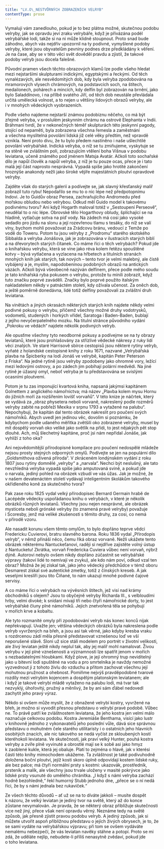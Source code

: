 ```yaml
---
title: "LV.O\_NESTVŮRNÝCH ZOBRAZENÍCH VELRYB"
contentType: prose
---
```


Vymaluji vám zanedlouho, pokud je to bez plátna možné, skutečnou podobu velryby, jak se opravdu jeví zraku velrybáře, když je přivázána podél velrybářské lodi, takže si na ni může klidně stoupnout. Proto snad bude záhodno, abych vás nejdřív upozornil na ty podivné, vymyšlené podoby velryby, které jsou obyvatelům pevniny podnes drze předkládány k věření. Je na čase, aby se v této věci svět dověděl pravdu a zjistil, že takové podoby velryb jsou docela falešné.

Původní pramen všech těchto obrazových klamů lze podle všeho hledat mezi nejstaršími skulpturami indickými, egyptskými a řeckými. Od těch vynalézavých, ale nesvědomitých dob, kdy byla velryba zpodobována na mramorových vlysech chrámových, na podstavcích soch, na štítech, medailonech, pohárech a mincích, kdy delfín byl zobrazován na brnění, jako bylo Saladdínovo, i na přílbě svatého Jiří, od těch dob neustále převládala určitá umělecká volnost, a to nejen u většiny lidových obrazů velryby, ale i v mnohých vědeckých vyobrazeních.

Podle všeho najdeme nejstarší známou podobiznu něčeho, co má být zřejmě velryba, v proslulém jeskynním chrámu na ostrově Elephanta v Indii. Bráhmani tvrdí, že v nekonečných téměř skulpturách této jeskynní pagody, stojící od nepaměti, byla zobrazena všechna řemesla a zaměstnání a všechna myslitelná povolání lidská již celé věky předtím, než vpravdě vznikla. Není proto divu, že tu bylo předem nastíněno i naše ušlechtilé povolání velrybářské. Indická velryba, o níž se tu zmiňujeme, vyskytuje se na stěně ve zvláštním poli, zobrazujícím vtělení boha Višnua v podobu leviatana, učeně známého pod jménem Matsja Avatár. Ačkoli toto sochařské dílo je napůl člověk a napůl velryba, z níž je tu pouze ocas, přece je i tato malá její část naprosto nesprávná. Vypadá spíše jako hrotité zakončení hroznýše anakondy nežli jako široké vějíře majestátních ploutví opravdové velryby.

Zajděte však do starých galerií a podívejte se, jak slavný křesťanský malíř zobrazil tuto rybu! Nepodařilo se mu to o nic lépe než předpotopnímu Indovi. Je to Guidův obraz Persea, zachraňujícího Andromedu před mořskou obludou nebo velrybou. Odkud měl Guido model k takovému podivnému tvoru? Ani když Hogarth maloval totéž v „Sestoupení Perseově“, neudělal to o nic lépe. Obrovské tělo Hogarthovy obludy, šplíchající se na hladině, vytlačuje sotva na píď vody. Na zádech má cosi jako vysoké sedadlo pro jízdu na slonu a její rozevřenou tlamu s tesáky, do níž se valí vlny, bychom mohli považovat za Zrádcovu bránu, vedoucí z Temže po vodě do Toweru. Potom tu jsou velryby z „Prodromu“ starého skotského Sibbalda a velryba Jonášova, jak je zobrazována v ilustracích starých biblí a na dřevorytech starých čítanek. Co máme říci o těch velrybách? Pokud jde o knihařskou velrybu, která se vine jako réva kolem řetězu spouštěné kotvy – bývá vytlačena a vyzlacena na hřbetech a titulních stranách mnohých knih jak starých, tak nových – tento tvor je velmi malebný, ale čistě vybájený a je, myslím, napodobeninou podobných obrazů na antických vázách. Ačkoli bývá všeobecně nazýván delfínem, přece podle mého soudu je tato knihařská ryba pokusem o velrybu, protože tu mínili zobrazit, když tuto značku poprvé zaváděli. Značky bylo poprvé použito italským nakladatelem někdy v patnáctém století, kdy ožívala učenost. Za oněch dob, a ještě poměrně donedávna, lidé totiž delfíny považovali za zvláštní druh leviatana.

Na vinětách a jiných okrasách některých starých knih najdete někdy velmi podivné pokusy o velrybu, přičemž všechny možné druhy vodotrysků, vodometů, studených i horkých vřídel, Saratoga i Baden-Baden, bublají z jejího nevyčerpatelného mozku. Na titulní stránce původního vydání „Pokroku ve vědách“ najdete několik podivných velryb.

Ale opusťme všechny tyto neodborné pokusy a podívejme se na ty obrazy leviatanů, které jsou prohlašovány za střízlivé vědecké nákresy z ruky lidí věci znalých. Ve staré Harrisově sbírce cestopisů jsou některé rytiny velryb, vyňaté z holandské cestopisné knihy z roku 1671, nazvané „Velrybářská plavba na Špicberky na lodi Jonáš ve velrybě, kapitán Peter Peterson z Fríska“. Na jedné rytině jsou velryby zpodobeny jako ohromné vory, ležící mezi ledovými ostrovy, a po zádech jim pobíhají polární medvědi. Na jiné rytině je úžasný omyl, neboť velryba je tu představována se svislými ocasními ploutvemi.

Potom je tu zas imponující kvartová kniha, napsaná jakýmsi kapitánem Golnettem z anglického námořnictva; má název „Plavba kolem mysu Hornu do jižních moří za rozšířením lovišť vorvaňů“. V této knize je náčrtek, který se vydává za „obraz physetera neboli vorvaně, nakreslený podle rozměrů velryby zabité na pobřeží Mexika v srpnu 1793 a vytažené na palubu“. Nepochybuji, že kapitán dal tento obrázek nakreslit pro poučení svých námořníků. Abych uvedl jen jedinou věc, dovolím si poznámku, že kdybychom podle udaného měřítka zvětšili oko zobrazené velryby, musel by mít dospělý vorvaň oko veliké jako světlík na přídi, to jest nějakých pět stop dlouhé. Ach, můj šlechetný kapitáne, proč jsi nám nepřidal Jonáše, jak vyhlíží z toho oka?

Ani nejsvědomitější přírodopisné kompilace pro poučení nedospělé mládeže nejsou prosty stejných odporných omylů. Podívejte se jen na populární dílo „Goldsmithova oživená příroda“. V zkráceném londýnském vydání z roku 1807 jsou rytiny domnělé „velryby“ a „narvala“. Nechci být neslušný, ale tato nevzhledná velryba vypadá spíše jako amputovaná svině, a pokud jde o narvala, jediný pohled na obrázek vzbudí ve vás úžas. Jak je možné, že v našem devatenáctém století vydávají inteligentním školákům takového okřídleného koně za skutečného tvora?

Pak zase roku 1825 vydal velký přírodopisec Bernard Germain hrabě de Lacépѐde vědecky uspořádanou knihu o velrybách, v které je několik obrázků různých leviatanů. Všechny jsou nejen nesprávné, ale obrázek mysticeta neboli grónské velryby (to znamená pravé velryby) považuje i Scoresby, jenž má veliké zkušenosti s těmito druhy, za cosi, co nemá v přírodě vzoru.

Ale nasadit korunu všem těmto omylům, to bylo dopřáno teprve vědci Fredericku Cuvierovi, bratru slavného barona. Roku 1836 vydal „Přírodopis velryb“, v němž přináší něco, čemu říká obraz vorvaně. Nežli ukážete tento obrázek některému Nantuckeťanovi, raději si nejdříve zajistěte volný ústup z Nantucketu! Zkrátka, vorvaň Fredericka Cuviera vůbec není vorvaň, nýbrž dýně. Autorovi nebylo ovšem nikdy dopřáno zúčastnit se velrybářské výpravy (takoví lidé to nemívají ve zvyku), ale kdo nám poví, odkud vzal ten obraz? Možná že jej získal tak, jako jeho vědecký předchůdce v témž oboru Desmarest získal své autentické zmetky, totiž z čínských kreseb. A jak veselými kreslíři jsou tito Číňané, to nám ukazují mnohé podivné čajové servisy.

A co máme říci o velrybách na vývěsních štítech, jež visí nad krámy obchodníků s olejem? Jsou to obyčejně velryby Richarda III., s velbloudími hrby, velmi divoké; k snídani mívají tři nebo čtyři námořnické dorty, to jest velrybářské čluny plné námořníků. Jejich znetvořená těla se pohybují v mořích krve a kobaltu.

Ale tyto rozmanité omyly při zpodobování velryb nás konec konců nijak nepřekvapují. Uvažte jen; většina vědeckých obrázků byla nakreslena podle velryb vyvržených na břeh, a jsou asi tak věrné, jako kdyby kresba vraku s rozdrcenou zádí měla přesně představovat vznešenou loď ve vší neporušené slávě. Sloni už sice stáli modelem pro portrét v životní velikosti, ale živý leviatan ještě nikdy neplul tak, aby jej malíř mohl namalovat. Živou velrybu v její plné vznešenosti a významnosti lze spatřit jenom v mořích s nezbadatelnými hloubkami. Když plove, je její ohromný trup neviditelný jako u bitevní lodi spuštěné na vodu a pro smrtelníka je navždy nemožné vyzvednout ji z tohoto živlu do vzduchu a přitom zachovat všechnu její mohutnou pružnost a ohebnost. Pomiňme nejvýš pravděpodobné tvarové rozdíly mezi velrybím kojencem a dospělým platonským leviatanem; ale i když je takové velrybí mládě vytaženo na palubu lodi, má tvar tak nezvyklý, úhořovitý, pružný a měnlivý, že by ani sám ďábel nedovedl zachytit jeho pravý výraz.

Někdo si ovšem může myslit, že z obnažené velrybí kostry, vyvržené na břeh, je možno si vyvodit přesnou představu o velrybí pravé podobě. Vůbec ne. To právě patří ke zvláštnostem leviatana, že jeho kostra jen velmi málo naznačuje celkovou podobu. Kostra Jeremiáše Benthama, visící jako lustr v knihovně jednoho z vykonavatelů jeho poslední vůle, dává sice správnou představu o mohutném čele starého utilitaristy i o ostatních jeho hlavních osobitých znacích, ale nic takového se nedá vyčíst ze skloubených kostí kteréhokoli leviatana. Ve skutečnosti, jak praví velký Hunter, pouhá kostra velryby a zvíře plně vyvinuté a obrostlé mají se k sobě asi jako hmyz k zaoblené kukle, která jej obaluje. Platí to zejména o hlavě, jak v kterési části této knihy mimochodem ukážeme. Ta zvláštnost je také podivuhodně doložena boční ploutví, jejíž kosti skoro úplně odpovídají kostem lidské ruky, ale bez palce; má čtyři normální prsty s kostmi: ukazovák, prostředník, prsteník a malík, ale všechny jsou trvale uloženy v masité pokrývce jako lidské prsty vsunuté do umělého chránítka. „I když s námi velryba zachází hodně bezohledně,“ řekl humorný Stubb jednoho dne, „přece se o ní nedá říci, že by s námi jednala bez rukaviček.“

Ze všech těchto důvodů – ať už se na to díváte jakkoli – musíte dospět k názoru, že velký leviatan je jediný tvor na světě, který až do konce zůstane nevymalován. Je pravda, že se některý obraz přibližuje skutečnosti více než jiný, přece však není opravdu věrný. Neznáme tedy na světě způsob, jak přesně zjistit pravou podobu velryb. A jediný způsob, jak si můžete utvořit aspoň přibližnou představu o jejích živých obrysech, je to, že se sami vydáte na velrybářskou výpravu; při tom se ovšem vydáváte nemalému nebezpečí, že vás leviatan navěky stáhne a potopí. Proto se mi zdá, že uděláte nejlíp, nebudete-li příliš nenasytně zvědaví, pokud jde o toho leviatana.
